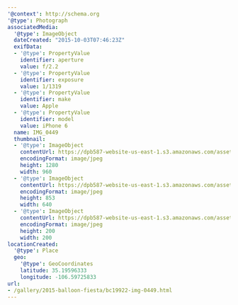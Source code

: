 ```yaml
---
'@context': http://schema.org
'@type': Photograph
associatedMedia:
  '@type': ImageObject
  dateCreated: "2015-10-03T07:46:23Z"
  exifData:
  - '@type': PropertyValue
    identifier: aperture
    value: f/2.2
  - '@type': PropertyValue
    identifier: exposure
    value: 1/1319
  - '@type': PropertyValue
    identifier: make
    value: Apple
  - '@type': PropertyValue
    identifier: model
    value: iPhone 6
  name: IMG_0449
  thumbnail:
  - '@type': ImageObject
    contentUrl: https://dpb587-website-us-east-1.s3.amazonaws.com/asset/gallery/2015-balloon-fiesta/bc19922-img-0449~1280.jpg
    encodingFormat: image/jpeg
    height: 1280
    width: 960
  - '@type': ImageObject
    contentUrl: https://dpb587-website-us-east-1.s3.amazonaws.com/asset/gallery/2015-balloon-fiesta/bc19922-img-0449~640w.jpg
    encodingFormat: image/jpeg
    height: 853
    width: 640
  - '@type': ImageObject
    contentUrl: https://dpb587-website-us-east-1.s3.amazonaws.com/asset/gallery/2015-balloon-fiesta/bc19922-img-0449~200x200.jpg
    encodingFormat: image/jpeg
    height: 200
    width: 200
locationCreated:
  '@type': Place
  geo:
    '@type': GeoCoordinates
    latitude: 35.19596333
    longitude: -106.59725833
url:
- /gallery/2015-balloon-fiesta/bc19922-img-0449.html
---
```

